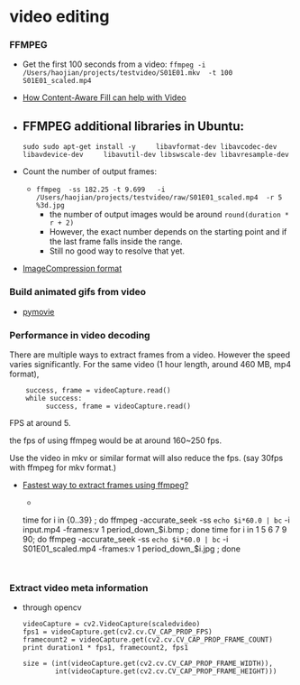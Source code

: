 video editing
=================


### FFMPEG

- Get the first 100 seconds from a video: ```ffmpeg -i  /Users/haojian/projects/testvideo/S01E01.mkv  -t 100   S01E01_scaled.mp4```


- [How Content-Aware Fill can help with Video](http://tv.adobe.com/watch/short-and-suite/how-contentaware-fill-can-help-with-video/)

- FFMPEG additional libraries in Ubuntu: 
	- 
	```
	sudo sudo apt-get install -y     libavformat-dev libavcodec-dev libavdevice-dev     libavutil-dev libswscale-dev libavresample-dev
	```

- Count the number of output frames: 
	- `ffmpeg  -ss 182.25 -t 9.699   -i /Users/haojian/projects/testvideo/raw/S01E01_scaled.mp4  -r 5 %3d.jpg`
		- the number of output images would be around `round(duration * r + 2)`
		- However, the exact number depends on the starting point and if the last frame falls inside the range. 
		- Still no good way to resolve that yet.

- [ImageCompression format](http://www.imagemagick.org/script/command-line-options.php#compress)

### Build animated gifs from video

- [pymovie](http://zulko.github.io/blog/2014/01/23/making-animated-gifs-from-video-files-with-python/)


### Performance in video decoding

There are multiple ways to extract frames from a video. However the speed varies significantly.
For the same video (1 hour length, around 460 MB, mp4 format), 


```
    success, frame = videoCapture.read()
    while success:
         success, frame = videoCapture.read()
```

FPS at around 5.


the fps of using ffmpeg would be at around 160~250 fps.

Use the video in mkv or similar format will also reduce the fps. (say 30fps with ffmpeg for mkv format.)



- [Fastest way to extract frames using ffmpeg?](http://stackoverflow.com/questions/10957412/fastest-way-to-extract-frames-using-ffmpeg)
	- ```
	time for i in {0..39} ; do ffmpeg -accurate_seek -ss `echo $i*60.0 | bc` -i input.mp4   -frames:v 1 period_down_$i.bmp ; done
	time for i in 1 5 6 7 9 90; do ffmpeg -accurate_seek -ss `echo $i*60.0 | bc` -i S01E01_scaled.mp4   -frames:v 1 period_down_$i.jpg ; done
	
	```
	
	
### Extract video meta information

- through opencv
	```
    videoCapture = cv2.VideoCapture(scaledvideo)
    fps1 = videoCapture.get(cv2.cv.CV_CAP_PROP_FPS)
    framecount2 = videoCapture.get(cv2.cv.CV_CAP_PROP_FRAME_COUNT)
    print duration1 * fps1, framecount2, fps1

    size = (int(videoCapture.get(cv2.cv.CV_CAP_PROP_FRAME_WIDTH)),
            int(videoCapture.get(cv2.cv.CV_CAP_PROP_FRAME_HEIGHT)))
	```
